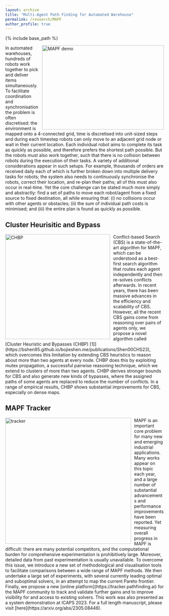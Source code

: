 ```yaml
---
layout: archive
title: "Multi-Agent Path Finding for Automated Warehouse"
permalink: /research/MAPF
author_profile: true
---
```


{% include base_path %}

<img src="https://bojie-shen.com/images/MAPF.gif" title="MAPF demo" style="float:right;width:290pt;height:200pt; padding-left:10px;"  alt="MAPF demo"/>
In automated warehouses, hundreds of robots work together to pick and deliver items simultaneously. To facilitate coordination and synchronisation the problem is often discretised: the environment is mapped onto a 4-connected grid, time is discretised into unit-sized steps and during each timestep robots can only move to an adjacent grid node or wait in their current location. Each individual robot aims to complete its task as quickly as possible, and therefore prefers the shortest path possible. But the robots must also work together, such that there is no collision between robots during the execution of their tasks. A variety of additional considerations appear in such setups. For example, thousands of orders are received daily each of which is further broken down into multiple delivery tasks for robots; the system also needs to continuously synchronise the robots, correct their location, and re-plan their paths; all of this must also occur in real-time. Yet the core challenge can be stated much more simply and abstractly: find a set of paths to move each robot/agent from a fixed source to fixed destination, all while ensuring that: (i) no collisions occur with other agents or obstacles; (ii) the sum of individual path costs is minimised; and (iii) the entire plan is found as quickly as possible. 


## Cluster Heurisitic and Bypass
<img src="https://bojie-shen.com/images/CHBP.jpg" title="CHBP" style="float:left;width:250pt;padding-right:10px;" alt="CHBP"/>
Conflict-based Search (CBS) is a state-of-the-art algorithm for MAPF, which can be understood as a best-first search algorithm that routes each agent independently and then re-solves conflicts afterwards. In recent years, there has been massive advances in the efficiency and scalability of CBS. However, all the recent CBS gains come from reasoning over pairs of agents only, we propose a novel algorithm called [Cluster Heuristic and Bypasses (CHBP) [1]](https://bshen95.github.io/bojieshen.me/publications/Shen00CHS23), which overcomes this limitation by extending CBS heuristics to reason about more than two agents at every node. CHBP does this by exploiting mutex propagation, a successful pairwise reasoning technique, which we extend to clusters of more than two agents. CHBP derives stronger bounds for CBS and also generate new kinds of bypasses, where the assigned paths of some agents are replaced to reduce the number of conflicts. In a range of empirical results, CHBP shows substantial improvements for CBS, especially on dense maps.




## MAPF Tracker
<img src="https://bojie-shen.com/images/tracker.png" title="tracker" style="float:left;width:300pt;padding-right:10px;" alt="tracker"/>
MAPF is an important core problem for many new and emerging industrial applications. Many works appear on this topic each year, and a large number of substantial advancements and performance improvements have been reported. Yet measuring overall progress in MAPF is difficult: there are many potential competitors, and the computational burden for comprehensive experimentation is prohibitively large. Moreover, detailed data from past experimentation is usually unavailable. To overcome this issue, we introduce a new set of methodological and visualisation tools to facilitate comparisons between a wide range of MAPF methods. We then undertake a large set of experiments, with several currently leading optimal and suboptimal solvers, in an attempt to map the current Pareto frontier. Finally, we propose a new [online platform](https://tracker.pathfinding.ai) for the MAPF community to track and validate further gains and to improve visibility for and access to existing solvers. 
This work was also presented as a system demonstration at ICAPS 2023. For a full length manuscript, please visit [here](https://arxiv.org/abs/2305.08446).